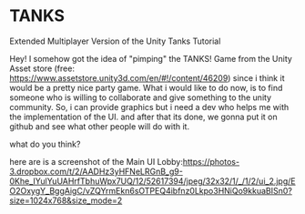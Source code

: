 # TANKS
Extended Multiplayer Version of the Unity Tanks Tutorial

Hey! I somehow got the idea of "pimping" the TANKS! Game from the Unity Asset store (free: https://www.assetstore.unity3d.com/en/#!/content/46209) since i think it would be a pretty nice party game. 
What i would like to do now, is to find someone who is willing to collaborate and give something to the unity community. So, i can provide graphics but i need a dev who helps me with the implementation of the UI. and after that its done, we gonna put it on github and see what other people will do with it. 

what do you think?

here are is a screenshot of the Main UI 
Lobby:https://photos-3.dropbox.com/t/2/AADHz3yHFNeLRGnB_g9-0Khe_IYulYuUAHrfTbhuWpx7UQ/12/52617394/jpeg/32x32/1/_/1/2/ui_2.jpg/EO2OxygY_BggAigC/vZQYrmEkn6sOTPEQ4ibfnz0Lkpo3HNiQo9kkuaBISn0?size=1024x768&size_mode=2
